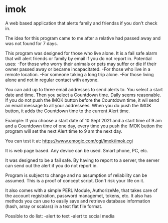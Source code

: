 # imok

A web based application that alerts family and friendss if you don't check in.

The idea for this program came to me after a relative had passed away and was not found for 7 days.

This program was designed for those who live alone.
It is a fail safe alarm that will alert friends or family by email if you do not report in.
Potential uses:
-For those who worry their animals or pets may suffer or die if their owner passed away or became incapacitated. 
-For those who live in a remote location.
-For someone taking a long trip alone.
-For those living alone and not in regular contact with anyone.

You can add up to three email addresses to send alerts to.
You select a start date and time. Then you select a Countdown time. Daily seems reasonable.
If you do not push the IMOK button before the Countdown time, it wil send an email message to all your addressees.
When you do push the IMOK button, it adds the Countdown time to the current Alert time.

Example: If you choose a start date of 10 Sept 2021 and a start time of 9 am and a Countdown time of one day, every time you push the IMOK button the program will set the next Alert time to 9 am the next day. 

You can test it at:
https://www.emogic.com/cgi/imok/imok.cgi

It is web page based. Any device can be used. Smart phone, PC, etc.

It was designed to be a fail safe. By having to report to a server, the server can send out the alert if you do not report in.

Program is subject to change and no assumption of reliability can be assumed.
This is a proof of concept script. Don't risk your life on it.

It also comes with a simple PERL Module, AuthorizeMe, that takes care of the account registration, password managemet, tokens, etc.
It also has methods you can use to easily save and retrieve database information (hash, array or scalars) in a text flat file format.

Possible to do list:
-alert to text
-alert to social media


